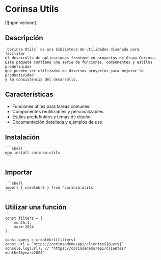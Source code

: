 # Corinsa Utils

[![npm version]

## Descripción

    `Corinsa Utils` es una biblioteca de utilidades diseñada para facilitar 
    el desarrollo de aplicaciones frontend en proyectos de Grupo Corinsa. 
    Este paquete contiene una serie de funciones, componentes y estilos predefinidos 
    que pueden ser utilizados en diversos proyectos para mejorar la productividad 
    y la consistencia del desarrollo.

## Características

- Funciones útiles para tareas comunes.
- Componentes reutilizables y personalizables.
- Estilos predefinidos y temas de diseño.
- Documentación detallada y ejemplos de uso.

## Instalación

    ```shell
    npm install corinsa-utils
    ```

## Importar

    ```shell
    import { createUrl } from 'corinsa-utils'
    ```

## Utilizar una función

    const filters = {
        month:1,
        year:2024
    }

    const query = createUrl(filters)
    const url = `https://corinsademo/api/clientes${query}` 
    console.log(url); // "https://corinsademo/api/clientes?month=1&year=2024"
